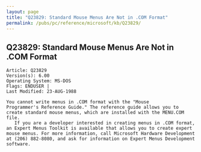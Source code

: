 ```yaml
---
layout: page
title: "Q23829: Standard Mouse Menus Are Not in .COM Format"
permalink: /pubs/pc/reference/microsoft/kb/Q23829/
---
```


## Q23829: Standard Mouse Menus Are Not in .COM Format

	Article: Q23829
	Version(s): 6.00
	Operating System: MS-DOS
	Flags: ENDUSER |
	Last Modified: 23-AUG-1988
	
	You cannot write menus in .COM format with the "Mouse
	Programmer's Reference Guide." The reference guide allows you to
	create standard mouse menus, which are installed with the MENU.COM
	file.
	   If you are a developer interested in creating menus in .COM format,
	an Expert Menus Toolkit is available that allows you to create expert
	mouse menus. For more information, call Microsoft Hardware Development
	at (206) 882-8080, and ask for information on Expert Menus Development
	software.
